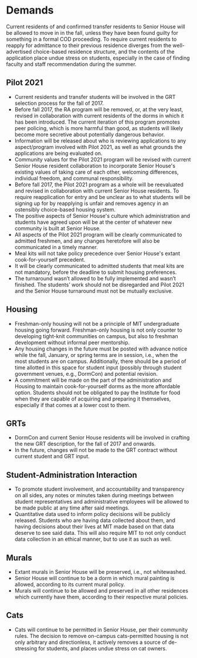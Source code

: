 # Demands

Current residents of and confirmed transfer residents to Senior House will be allowed to move in in the fall, unless they have been found guilty for something in a formal COD proceeding. To require current residents to reapply for admittance to their previous residence diverges from the well-advertised choice-based residence structure, and the contents of the application place undue stress on students, especially in the case of finding faculty and staff recommendation during the summer.

## Pilot 2021

* Current residents and transfer students will be involved in the GRT selection process for the fall of 2017.
* Before fall 2017, the RA program will be removed, or, at the very least, revised in collaboration with current residents of the dorms in which it has been introduced. The current iteration of this program promotes peer policing, which is more harmful than good, as students will likely become more secretive about potentially dangerous behavior.
* Information will be released about who is reviewing applications to any aspect/program involved with Pilot 2021, as well as what grounds the applications are being evaluated on.
* Community values for the Pilot 2021 program will be revised with current Senior House resident collaboration to incorporate Senior House's existing values of taking care of each other, welcoming differences, individual freedom, and communal responsibility.
* Before fall 2017, the Pilot 2021 program as a whole will be reevaluated and revised in collaboration with current Senior House residents. To require reapplication for entry and be unclear as to what students will be signing up for by reapplying is unfair and removes agency in an ostensibly choice-based housing system.
* The positive aspects of Senior House's culture which administration and students have agreed upon will be at the center of whatever new community is built at Senior House.
* All aspects of the Pilot 2021 program will be clearly communicated to admitted freshmen, and any changes heretofore will also be communicated in a timely manner.
* Meal kits will not take policy precedence over Senior House's extant cook-for-yourself precedent.
* It will be clearly communicated to admitted students that meal kits are not mandatory, before the deadline to submit housing preferences.
* The turnaround wasn’t allowed to be fully implemented and wasn’t finished. The students’ work should not be disregarded and Pilot 2021 and the Senior House turnaround must not be mutually exclusive.

## Housing

* Freshman-only housing will not be a principle of MIT undergraduate housing going forward. Freshman-only housing is not only counter to developing tight-knit communities on campus, but also to freshman development without informal peer mentorship.
* Any housing changes in the future must be posted with advance notice while the fall, January, or spring terms are in session, i.e., when the most students are on campus. Additionally, there should be a period of time allotted in this space for student input (possibly through student government venues, e.g., DormCon) and potential revision.
* A commitment will be made on the part of the administration and Housing to maintain cook-for-yourself dorms as the more affordable option. Students should not be obligated to pay the Institute for food when they are capable of acquiring and preparing it themselves, especially if that comes at a lower cost to them.

## GRTs

* DormCon and current Senior House residents will be involved in crafting the new GRT description, for the fall of 2017 and onwards.
* In the future, changes will not be made to the GRT contract without current student and GRT input.

## Student-Administration Interaction

* To promote student involvement, and  accountability and transparency on all sides, any notes or minutes taken during meetings between student representatives and administrative employees will be allowed to be made public at any time after said meetings.
* Quantitative data used to inform policy decisions will be publicly released. Students who are having data collected about them, and having decisions about their lives at MIT made based on that data deserve to see said data. This will also require MIT to not only conduct data collection in an ethical manner, but to use it as such as well.

## Murals

* Extant murals in Senior House will be preserved, i.e., not whitewashed.
* Senior House will continue to be a dorm in which mural painting is allowed, according to its current mural policy.
* Murals will continue to be allowed and preserved in all other residences which currently have them, according to their respective mural policies.

## Cats

* Cats will continue to be permitted in Senior House, per their community rules. The decision to remove on-campus cats-permitted housing is not only arbitrary and directionless, it actively removes a source of de-stressing for students, and places undue stress on cat owners.

